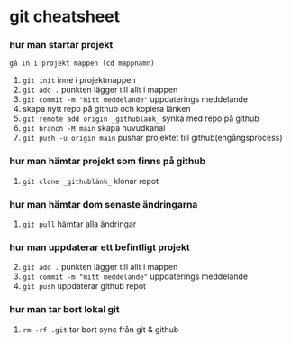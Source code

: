# git cheatsheet

### hur man startar projekt

    gå in i projekt mappen (cd mappnamn)

1. `git init` inne i projektmappen
2. `git add .` punkten lägger till allt i mappen
3. `git commit -m "mitt meddelande"` uppdaterings meddelande
4. skapa nytt repo på github och kopiera länken
5. `git remote add origin _githublänk_` synka med repo på github
6. `git branch -M main` skapa huvudkanal
7. `git push -u origin main` pushar projektet till github(engångsprocess)

### hur man hämtar projekt som finns på github

1. `git clone _githublänk_` klonar repot

### hur man hämtar dom senaste ändringarna

1. `git pull` hämtar alla ändringar

### hur man uppdaterar ett befintligt projekt

2. `git add .` punkten lägger till allt i mappen
3. `git commit -m "mitt meddelande"` uppdaterings meddelande
4. `git push` uppdaterar github repot

### hur man tar bort lokal git

1. `rm -rf .git` tar bort sync från git & github
